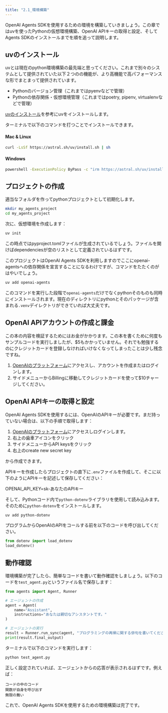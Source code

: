 ```yaml
---
title: "2.1_環境構築"
---
```


OpenAI Agents SDKを使用するための環境を構築していきましょう。この章ではuvを使ったPythonの仮想環境構築、OpenAI APIキーの取得と設定、そしてAgents SDKのインストールまでを順を追って説明します。

## uvのインストール
uvとは現在のpython環境構築の最先端と思ってください。これまで別々のシステムとして提供されていた以下２つのの機能が、より高機能で高パフォーマンスな形でまとまって提供されています。

- Pythonのバージョン管理（これまではpyenvなどで管理）
- Pythonの依存関係・仮想環境管理（これまではpoetry, pipenv, virtualenvなどで管理）


[uvのインストール](https://docs.astral.sh/uv/getting-started/installation/)を参考にuvをインストールします。

ターミナルで以下のコマンドを打つことでインストールできます。

#### Mac & Linux
```bash
curl -LsSf https://astral.sh/uv/install.sh | sh
```

#### Windows
```bash
powershell -ExecutionPolicy ByPass -c "irm https://astral.sh/uv/install.ps1 | iex"
```

## プロジェクトの作成
適当なフォルダを作ってpythonプロジェクトとして初期化します。


```bash
mkdir my_agents_project
cd my_agents_project
```

次に、仮想環境を作成します：

```bash
uv init
```

この時点ではpyproject.tomlファイルが生成されているでしょう。ファイルを開けばdependenciesが空のリストとして定義されているはずです。

このプロジェクトはOpenAI Agents SDKを利用しますのでここにopenai-agentsへの依存関係を宣言することになるわけですが、コマンドをたたくのがはやいでしょう。

```bash
uv add openai-agents
```

このコマンドを実行した段階で`openai-agents`だけでなくpythonそのものも同時にインストールされます。現在のディレクトリにpythonとそのパッケージが含まれる`.venv`デイレクトリができていれば大丈夫です。

## OpenAI APIアカウントの作成と課金
この本の内容を検証するためにはお金がかかります。この本を書くために何度もサンプルコードを実行しましたが、$5もかかっていません。それでも勉強するのにクレジットカードを登録しなければいけなくなってしまったことは少し残念ですね。
1. [OpenAIのプラットフォーム](https://platform.openai.com/)にアクセスし、アカウントを作成またはログインします。
2. サイドメニューからBillingに移動してクレジットカードを使って$10チャージしてください。

## OpenAI APIキーの取得と設定

OpenAI Agents SDKを使用するには、OpenAIのAPIキーが必要です。まだ持っていない場合は、以下の手順で取得します：

1. [OpenAIのプラットフォーム](https://platform.openai.com/)にアクセスしログインします。
2. 右上の歯車アイコンをクリック
3. サイドメニューからAPI keysをクリック
4. 右上のcreate new secret key

から作成できます。


APIキーを作成したらプロジェクトの直下に`.env`ファイルを作成して、そこに以下のようにAPIキーを記述して保存してください：

OPENAI_API_KEY=sk-あなたのAPIキー

そして、Pythonコード内で`python-dotenv`ライブラリを使用して読み込みます。そのために`python-dotenv`をインストールします。

```bash
uv add python-dotenv
```

プログラムからOpenAIのAPIをコールする前を以下のコードを呼び出してください。
```python
from dotenv import load_dotenv
load_dotenv()
```


## 動作確認

環境構築が完了したら、簡単なコードを書いて動作確認をしましょう。以下のコードを`test_agent.py`というファイル名で保存します：

```python
from agents import Agent, Runner

# エージェントの作成
agent = Agent(
    name="Assistant",
    instructions="あなたは親切なアシスタントです。"
)

# エージェントの実行
result = Runner.run_sync(agent, "プログラミングの再帰に関する俳句を書いてください。")
print(result.final_output)
```

ターミナルで以下のコマンドを実行します：

```bash
python test_agent.py
```

正しく設定されていれば、エージェントからの応答が表示されるはずです。例えば：

```
コードの中のコード
関数が自身を呼び出す
無限の舞い
```

これで、OpenAI Agents SDKを使用するための環境構築は完了です。
